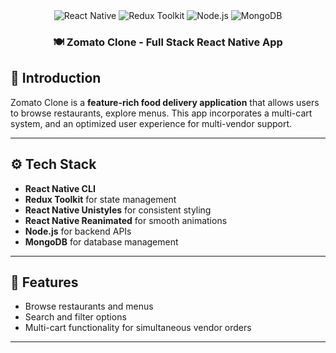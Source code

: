 <div align="center">

<div>
  <img src="https://img.shields.io/badge/-React_Native-black?style=for-the-badge&logoColor=white&logo=react&color=61DAFB" alt="React Native" />
  <img src="https://img.shields.io/badge/-Redux_Toolkit-black?style=for-the-badge&logoColor=white&logo=redux&color=764ABC" alt="Redux Toolkit" />
  <img src="https://img.shields.io/badge/-Node.js-black?style=for-the-badge&logoColor=white&logo=node.js&color=339933" alt="Node.js" />
  <img src="https://img.shields.io/badge/-MongoDB-black?style=for-the-badge&logoColor=white&logo=mongodb&color=47A248" alt="MongoDB" />
</div>


<h3 align="center">🍽️ Zomato Clone - Full Stack React Native App</h3>

</div>

## 🤖 Introduction

Zomato Clone is a **feature-rich food delivery application** that allows users to browse restaurants, explore menus. This app incorporates a multi-cart system, and an optimized user experience for multi-vendor support.

---

## ⚙️ Tech Stack

- **React Native CLI**
- **Redux Toolkit** for state management
- **React Native Unistyles** for consistent styling
- **React Native Reanimated** for smooth animations
- **Node.js** for backend APIs
- **MongoDB** for database management
---

## 🚀 Features

- Browse restaurants and menus
- Search and filter options
- Multi-cart functionality for simultaneous vendor orders
---

